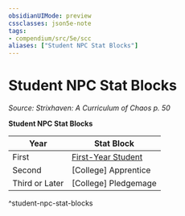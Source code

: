 ```yaml
---
obsidianUIMode: preview
cssclasses: json5e-note
tags:
- compendium/src/5e/scc
aliases: ["Student NPC Stat Blocks"]
---
```

# Student NPC Stat Blocks
*Source: Strixhaven: A Curriculum of Chaos p. 50* 

**Student NPC Stat Blocks**

| Year | Stat Block |
|------|------------|
| First | [First-Year Student](2-Mechanics/CLI/bestiary/humanoid/first-year-student-scc.md) |
| Second | [College] Apprentice |
| Third or Later | [College] Pledgemage |
^student-npc-stat-blocks